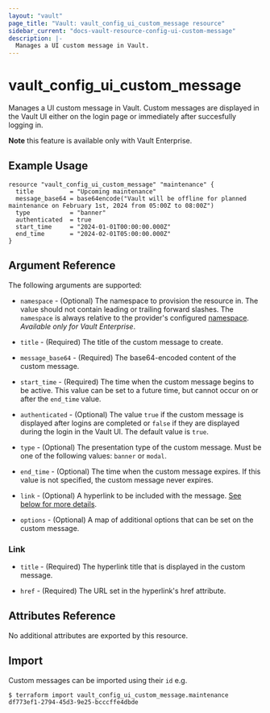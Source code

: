 ```yaml
---
layout: "vault"
page_title: "Vault: vault_config_ui_custom_message resource"
sidebar_current: "docs-vault-resource-config-ui-custom-message"
description: |-
  Manages a UI custom message in Vault.
---
```


# vault\_config\_ui\_custom\_message

Manages a UI custom message in Vault. Custom messages are displayed in the Vault UI either on the login page or immediately after succesfully logging in.

**Note** this feature is available only with Vault Enterprise.

## Example Usage

```hcl
resource "vault_config_ui_custom_message" "maintenance" {
  title          = "Upcoming maintenance"
  message_base64 = base64encode("Vault will be offline for planned maintenance on February 1st, 2024 from 05:00Z to 08:00Z")
  type           = "banner"
  authenticated  = true
  start_time     = "2024-01-01T00:00:00.000Z"
  end_time       = "2024-02-01T05:00:00.000Z"
}
```

## Argument Reference

The following arguments are supported:

* `namespace` - (Optional) The namespace to provision the resource in.
  The value should not contain leading or trailing forward slashes.
  The `namespace` is always relative to the provider's configured [namespace](/docs/providers/vault#namespace).
   *Available only for Vault Enterprise*.

* `title` - (Required) The title of the custom message to create.

* `message_base64` - (Required) The base64-encoded content of the custom message.

* `start_time` - (Required) The time when the custom message begins to be active. This value can be set to a future time, but cannot
   occur on or after the `end_time` value.

* `authenticated` - (Optional) The value `true` if the custom message is displayed after logins are completed or `false` if they are
   displayed during the login in the Vault UI. The default value is `true`.

* `type` - (Optional) The presentation type of the custom message. Must be one of the following values: `banner` or `modal`.

* `end_time` - (Optional) The time when the custom message expires. If this value is not specified, the custom message never expires.

* `link` - (Optional) A hyperlink to be included with the message. [See below for more details](#link).

* `options` - (Optional) A map of additional options that can be set on the custom message.

### Link

* `title` - (Required) The hyperlink title that is displayed in the custom message.

* `href` - (Required) The URL set in the hyperlink's href attribute.

## Attributes Reference

No additional attributes are exported by this resource.

## Import

Custom messages can be imported using their `id` e.g.

```
$ terraform import vault_config_ui_custom_message.maintenance df773ef1-2794-45d3-9e25-bcccffe4dbde
```
